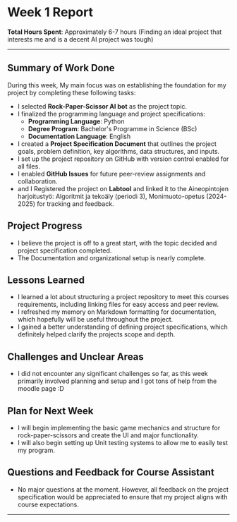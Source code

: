# Week 1 Report

**Total Hours Spent**: Approximately 6-7 hours (Finding an ideal project that interests me and is a decent AI project was tough)

---

## Summary of Work Done

During this week, My main focus was on establishing the foundation for my project by completing these following tasks:
- I selected **Rock-Paper-Scissor AI bot** as the project topic.
- I finalized the programming language and project specifications:
  - **Programming Language**: Python
  - **Degree Program**: Bachelor's Programme in Science (BSc)
  - **Documentation Language**: English
- I created a **Project Specification Document** that outlines the project goals, problem definition, key algorithms, data structures, and inputs.
- I set up the project repository on GitHub with version control enabled for all files.
- I enabled **GitHub Issues** for future peer-review assignments and collaboration.
- and I Registered the project on **Labtool** and linked it to the Aineopintojen harjoitustyö: Algoritmit ja tekoäly (periodi 3), Monimuoto-opetus (2024-2025) for tracking and feedback.

## Project Progress

- I believe the project is off to a great start, with the topic decided and project specification completed.
- The Documentation and organizational setup is nearly complete.

## Lessons Learned

- I learned a lot about structuring a project repository to meet this courses requirements, including linking files for easy access and peer review.
- I refreshed my memory on Markdown formatting for documentation, which hopefully will be useful throughout the project.
- I gained a better understanding of defining project specifications, which definitely helped clarify the projects scope and depth.

## Challenges and Unclear Areas

- I did not encounter any significant challenges so far, as this week primarily involved planning and setup and I got tons of help from the moodle page :D

## Plan for Next Week

- I will begin implementing the basic game mechanics and structure for rock-paper-scissors and create the UI and major functionality.
- I will also begin setting up Unit testing systems to allow me to easily test my program.

## Questions and Feedback for Course Assistant

- No major questions at the moment. However, all feedback on the project specification would be appreciated to ensure that my project aligns with course expectations.

---

